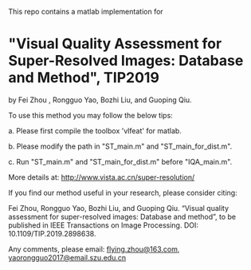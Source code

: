 This repo contains a matlab implementation for 

"Visual Quality Assessment for Super-Resolved Images: Database and Method", TIP2019
===
by Fei Zhou , Rongguo Yao, Bozhi Liu, and Guoping Qiu.

To use this method you may follow the below tips:

a. Please first compile the toolbox 'vlfeat' for matlab.

b. Please modify the path in "ST_main.m" and "ST_main_for_dist.m". 

c. Run "ST_main.m" and "ST_main_for_dist.m" before "IQA_main.m".

More details at: http://www.vista.ac.cn/super-resolution/

If you find our method useful in your research, please consider citing:

Fei Zhou, Rongguo Yao, Bozhi Liu, and Guoping Qiu. “Visual quality assessment for super-resolved images: Database and method”, to be published in IEEE Transactions on Image Processing. DOI: 10.1109/TIP.2019.2898638.

Any comments, please email: flying.zhou@163.com, yaorongguo2017@email.szu.edu.cn
